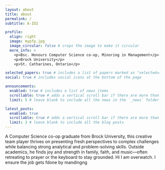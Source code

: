 ```yaml
---
layout: about
title: about
permalink: /
subtitle: A-IO2

profile:
  align: right
  image: mypfp.jpg
  image_circular: false # crops the image to make it circular
  more_info: >
    <p>Bsc. Honours Computer Science co-op, Minoring in Management</p>
    <p>Brock University</p>
    <p>St. Catharines, Ontario</p>

selected_papers: true # includes a list of papers marked as "selected={true}"
social: true # includes social icons at the bottom of the page

announcements:
  enabled: true # includes a list of news items
  scrollable: true # adds a vertical scroll bar if there are more than 3 news items
  limit: 5 # leave blank to include all the news in the `_news` folder

latest_posts:
  enabled: true
  scrollable: true # adds a vertical scroll bar if there are more than 3 new posts items
  limit: 3 # leave blank to include all the blog posts
---
```

A Computer Science co-op graduate from Brock University, this creative team player thrives on presenting fresh perspectives to complex challenges while balancing strong analytical and problem-solving skills. Outside academics, he finds joy and strength in family, faith, and music—often retreating to prayer or the keyboard to stay grounded. 
Hi I am overwatch. I ensure the job gets fdone by mandingng
